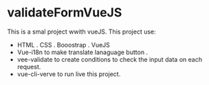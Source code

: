 # validateFormVueJS

This is a smal project wwith vueJS.
  This project use:
- HTML . CSS . Booostrap . VueJS
- Vue-i18n to make translate lanaguage button  .
- vee-validate to create conditions to check the input data on each request.
- vue-cli-verve to run live this project.
